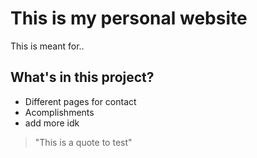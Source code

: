 # This is my personal website

This is meant for..

## What's in this project?

- Different pages for contact
- Acomplishments
- add more idk

> "This is a quote to test"
